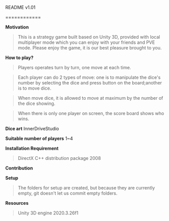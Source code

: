 README v1.01

============

**Motivation**
>This is a strategy game built based on Unity 3D, provided with local multiplayer mode which you can enjoy with your friends and PVE mode. Please enjoy the game, it is our best pleasure brought to you.

**How to play?**
>Players operates turn by turn, one move at each time.


>Each player can do 2 types of move: one is to manipulate the dice's number by selecting the dice and press button on the board;another is to move dice.


>When move dice, it is allowed to move at maximum by the number of the dice showing.


>When there is only one player on screen, the score board shows who wins.

**Dice art**
InnerDriveStudio

**Suitable number of players**
1~4

**Installation Requirement**
>DirectX
>C++ distribution package 2008


**Contribution**


**Setup**
>The folders for setup are created, but because they are currently empty, git doesn't let us commit empty folders. 


**Resources**
>Unity 3D engine 2020.3.26f1


